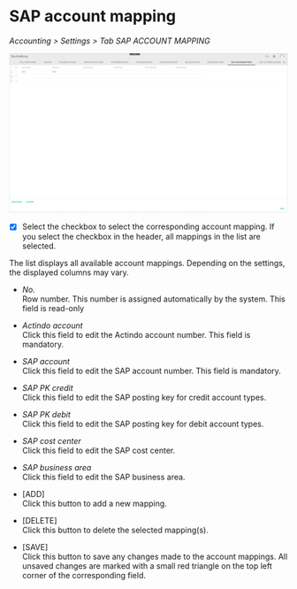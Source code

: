 # SAP account mapping

*Accounting > Settings > Tab SAP ACCOUNT MAPPING*

![SAP account mapping](../../Assets/Screenshots/RetailSuiteAccounting/Settings/SAPAccountMapping/SAPAccountMapping02.png "[SAP account mapping]")

- [x]       
    Select the checkbox to select the corresponding account mapping. If you select the checkbox in the header, all mappings in the list are selected.

The list displays all available account mappings. Depending on the settings, the displayed columns may vary.

- *No.*  
    Row number. This number is assigned automatically by the system. This field is read-only

- *Actindo account*  
    Click this field to edit the Actindo account number. This field is mandatory.

- *SAP account*  
    Click this field to edit the SAP account number. This field is mandatory.

- *SAP PK credit*  
    Click this field to edit the SAP posting key for credit account types.

- *SAP PK debit*  
    Click this field to edit the SAP posting key for debit account types.

- *SAP cost center*  
    Click this field to edit the SAP cost center.

- *SAP business area*  
    Click this field to edit the SAP business area.

- [ADD]  
    Click this button to add a new mapping.

- [DELETE]  
    Click this button to delete the selected mapping(s).

- [SAVE]  
    Click this button to save any changes made to the account mappings. All unsaved changes are marked with a small red triangle on the top left corner of the corresponding field.
